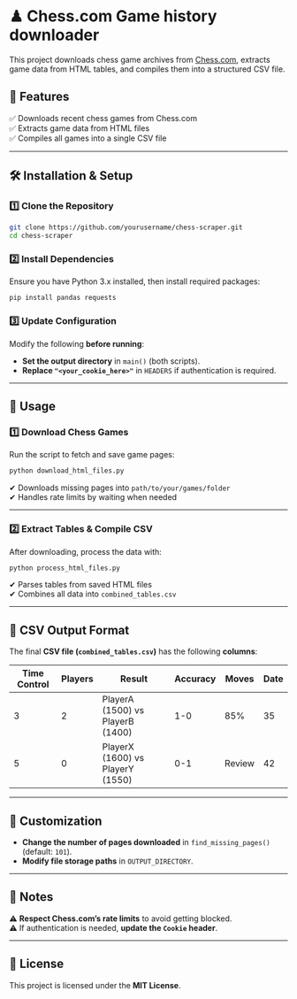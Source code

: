 # **♟ Chess.com Game history downloader**  

This project downloads chess game archives from [Chess.com](https://www.chess.com), extracts game data from HTML tables, and compiles them into a structured CSV file.  

## **📌 Features**  
✅ Downloads recent chess games from Chess.com  
✅ Extracts game data from HTML files  
✅ Compiles all games into a single CSV file  

---

## **🛠 Installation & Setup**  

### **1️⃣ Clone the Repository**  
```sh
git clone https://github.com/yourusername/chess-scraper.git
cd chess-scraper
```

### **2️⃣ Install Dependencies**  
Ensure you have Python 3.x installed, then install required packages:  
```sh
pip install pandas requests
```

### **3️⃣ Update Configuration**  
Modify the following **before running**:  
- **Set the output directory** in `main()` (both scripts).  
- **Replace `"<your_cookie_here>"`** in `HEADERS` if authentication is required.  

---

## **🚀 Usage**  

### **1️⃣ Download Chess Games**  
Run the script to fetch and save game pages:  
```sh
python download_html_files.py
```
✔ Downloads missing pages into `path/to/your/games/folder`  
✔ Handles rate limits by waiting when needed  

---

### **2️⃣ Extract Tables & Compile CSV**  
After downloading, process the data with:  
```sh
python process_html_files.py
```
✔ Parses tables from saved HTML files  
✔ Combines all data into `combined_tables.csv`  

---

## **📄 CSV Output Format**  

The final **CSV file (`combined_tables.csv`)** has the following **columns**:  

| Time Control | Players | Result | Accuracy | Moves | Date |
|--------------|---------|--------|----------|-------|------|
| 3|2          | PlayerA (1500) vs PlayerB (1400) | 1-0 | 85% | 35 | Feb 15, 2025 |
| 5|0          | PlayerX (1600) vs PlayerY (1550) | 0-1 | Review | 42 | Feb 14, 2025 |

---

## **🔧 Customization**  
- **Change the number of pages downloaded** in `find_missing_pages()` (default: `101`).  
- **Modify file storage paths** in `OUTPUT_DIRECTORY`.  

---

## **📌 Notes**  
⚠️ **Respect Chess.com’s rate limits** to avoid getting blocked.  
⚠️ If authentication is needed, **update the `Cookie` header**.  

---

## **📜 License**  
This project is licensed under the **MIT License**.  
